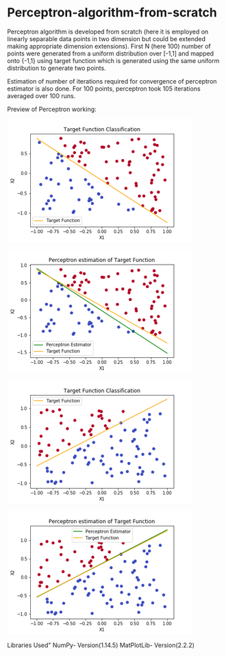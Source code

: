 # Perceptron-algorithm-from-scratch

Perceptron algorithm is developed from scratch (here it is employed on linearly separable data points in two dimension but could be extended making appropriate dimension extensions). First N (here 100) number of points were generated from a uniform distribution over [-1,1] and mapped onto {-1,1} using target function which is generated using the same uniform distribution to generate two points.

Estimation of number of iterations required for convergence of perceptron estimator is also done. For 100 points, perceptron took 105 iterations averaged over 100 runs.

Preview of Perceptron working:

![Alt Text](Target_Function-1.png?raw=true "Perceptron estimation of Target Function(1)")

![Alt Text](Comaprison_between_target_function_and_perceptron_estimator-1.png?raw=true "Perceptron estimation of Target Function(1)")

![Alt Text](Target_Function-2.png?raw=true "Target Function(2)")

![Alt Text](Comaprison_between_target_function_and_perceptron_estimator-2.png?raw=true "Perceptron estimation of Target Function(2)")

Libraries Used"
NumPy- Version(1.14.5)
MatPlotLib- Version(2.2.2)
